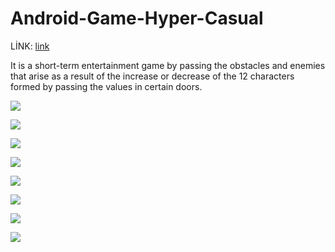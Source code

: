 # Android-Game-Hyper-Casual


LİNK: [link](https://drive.google.com/file/d/19mIDHNTkuwWQDuvzVTYNQxvO6zbdZtDe/view?usp=share_link)


It is a short-term entertainment game by passing the obstacles and enemies that arise as a result of the increase or decrease of the 12 characters formed by passing the values in certain doors.




![](İmages/image1.png)

![](İmages/image2.png)


![](İmages/image3.png)


![](İmages/image4ek.png)

![](İmages/image5.png)



![](İmages/image6.png)


![](İmages/image7.png)

![](İmages/image8.png)
